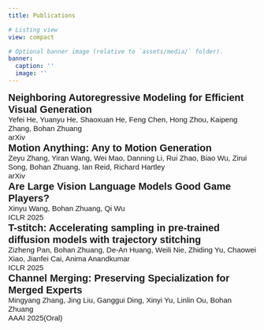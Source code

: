 ```yaml
---
title: Publications

# Listing view
view: compact

# Optional banner image (relative to `assets/media/` folder).
banner:
  caption: ''
  image: ''
---
```

<style>
  p {
    line-height: 1.2;
    margin-bottom: 0.8em;
  }

  .title{
    font-size: 20px;
    font-weight: bold;
    display: block;
    font-family: Arial, Helvetica, sans-serif;
  }

  .author{
    font-size: 15px;
    display: block;
    font-family: Arial, Helvetica, sans-serif;
  }

  .conference{
    font-size: 15px;
    display: block;
    font-family: Arial, Helvetica, sans-serif;
  }

  .new_line {
    display: inline-block;
    width: 10px;
  }
</style>

<span class="title">Neighboring Autoregressive Modeling for Efficient Visual Generation</span>
<span class="author">Yefei He, Yuanyu He, Shaoxuan He, Feng Chen, Hong Zhou, Kaipeng Zhang, Bohan Zhuang</span> 
<span class="conference">arXiv</span>
<span class="new_line"> </span>
<span class="title">Motion Anything: Any to Motion Generation</span>
<span class="author">Zeyu Zhang, Yiran Wang, Wei Mao, Danning Li, Rui Zhao, Biao Wu, Zirui Song, Bohan Zhuang, Ian Reid, Richard Hartley</span> 
<span class="conference">arXiv</span>
<span class="new_line"> </span>
<span class="title">Are Large Vision Language Models Good Game Players?</span>
<span class="author">Xinyu Wang, Bohan Zhuang, Qi Wu</span> 
<span class="conference">ICLR 2025</span>
<span class="new_line"> </span>
<span class="title">T-stitch: Accelerating sampling in pre-trained diffusion models with trajectory stitching</span>
<span class="author">Zizheng Pan, Bohan Zhuang, De-An Huang, Weili Nie, Zhiding Yu, Chaowei Xiao, Jianfei Cai, Anima Anandkumar</span> 
<span class="conference">ICLR 2025</span>
<span class="new_line"> </span>
<span class="title">Channel Merging: Preserving Specialization for Merged Experts</span>
<span class="author">Mingyang Zhang, Jing Liu, Ganggui Ding, Xinyi Yu, Linlin Ou, Bohan Zhuang</span> 
<span class="conference">AAAI 2025(Oral)</span>
